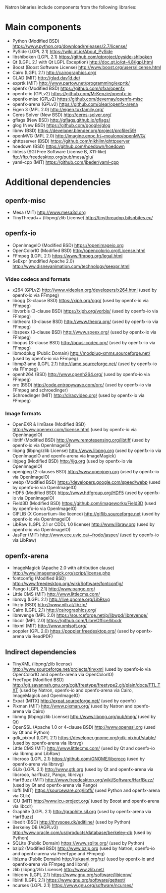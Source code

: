 Natron binaries include components from the following libraries:

# Main components

* Python (Modified BSD) https://www.python.org/download/releases/2.7/license/
* PySide (LGPL 2.1) https://wiki.qt.io/About_PySide
* libshiboken (LGPL 2.1) https://github.com/qtproject/pyside-shiboken
* Qt (LGPL 2.1 with Qt LGPL Exception) http://doc.qt.io/qt-4.8/lgpl.html
* Boost (Boost Software License) http://www.boost.org/users/license.html
* Cairo (LGPL 2.1) http://cairographics.org/
* GLAD (MIT) http://glad.dav1d.de/
* exprtk (MIT) http://www.partow.net/programming/exprtk/
* openfx (Modified BSD) https://github.com/ofxa/openfx
* openfx-io (GPLv2) https://github.com/MrKepzie/openfx-io
* openfx-misc (GPLv2) https://github.com/devernay/openfx-misc
* openfx-arena (GPLv2) https://github.com/olear/openfx-arena
* Eigen 3 (MPL 2.0) http://eigen.tuxfamily.org/
* Ceres Solver (New BSD) http://ceres-solver.org/
* gflags (New BSD) http://gflags.github.io/gflags/
* glog (New BSD) https://github.com/google/glog
* libmv (BSD) https://developer.blender.org/project/profile/59/
* openMVG (MPL 2.0) http://imagine.enpc.fr/~moulonp/openMVG/
* qhttpserver (BSD) https://github.com/nikhilm/qhttpserver
* hoedown (BSD) https://github.com/hoedown/hoedown
* libtess (SGI Free Software License B, X11-like) ftp://ftp.freedesktop.org/pub/mesa/glu/
* yaml-cpp (MIT) https://github.com/jbeder/yaml-cpp

# Additional dependencies

## openfx-misc

* Mesa (MIT) http://www.mesa3d.org
* TinyThread++ (libpng/zlib License) http://tinythreadpp.bitsnbites.eu/

## openfx-io

* OpenImageIO (Modified BSD) https://openimageio.org
* OpenColorIO (Modified BSD) http://opencolorio.org/License.html
* FFmpeg (LGPL 2.1) https://www.ffmpeg.org/legal.html
* SeExpr (modified Apache 2.0) http://www.disneyanimation.com/technology/seexpr.html

### Video codecs and formats

* x264 (GPLv2) http://www.videolan.org/developers/x264.html (used by openfx-io via FFmpeg) 
* libogg (3-clause BSD) https://xiph.org/ogg/ (used by openfx-io via FFmpeg)
* libvorbis (3-clause BSD) https://xiph.org/vorbis/ (used by openfx-io via FFmpeg)
* libtheora (3-clause BSD) http://www.theora.org/ (used by openfx-io via FFmpeg)
* libspeex (3-clause BSD) http://www.speex.org/ (used by openfx-io via FFmpeg)
* libopus (3-clause BSD) http://opus-codec.org/ (used by openfx-io via FFmpeg)
* libmodplug (Public Domain) http://modplug-xmms.sourceforge.net/ (used by openfx-io via FFmpeg) 
* libmp3lame (LGPL 2.1) http://lame.sourceforge.net/ (used by openfx-io via FFmpeg) 
* openh264 (BSD) http://www.openh264.org/ (used by openfx-io via FFmpeg)
* orc (BSD) http://code.entropywave.com/orc/ (used by openfx-io via FFmpeg and schroedinger) 
* Schroedinger (MIT) http://diracvideo.org/ (used by openfx-io via FFmpeg) 

### Image formats

* OpenEXR & IlmBase (Modified BSD)  http://www.openexr.com/license.html (used by openfx-io via OpenImageIO) 
* libtiff (Modified BSD) http://www.remotesensing.org/libtiff (used by openfx-io via OpenImageIO) 
* libpng (libpng/zlib License) http://www.libpng.org (used by openfx-io via OpenImageIO and openfx-arena via ImageMagick)
* libjpeg (Modified BSD) http://ijg.org (used by openfx-io via OpenImageIO) 
* openjpeg (2-clauses BSD) http://www.openjpeg.org (used by openfx-io via OpenImageIO) 
* webp (Modified BSD) https://developers.google.com/speed/webp (used by openfx-io via OpenImageIO) 
* HDF5 (Modified BSD) https://www.hdfgroup.org/HDF5 (used by openfx-io via OpenImageIO) 
* Field3D (Modified BSD) https://github.com/imageworks/Field3D (used by openfx-io via OpenImageIO) 
* GIFLIB (X Consortium-like licence) http://giflib.sourceforge.net (used by openfx-io via OpenImageIO) 
* LibRaw (LGPL 2.1 or CDDL 1.0 license) http://www.libraw.org (used by openfx-io via OpenImageIO) 
* JasPer (MIT) http://www.ece.uvic.ca/~frodo/jasper/ (used by openfx-io via LibRaw) 

## openfx-arena

* ImageMagick (Apache 2.0 with attribution clause) http://www.imagemagick.org/script/license.php
* fontconfig (Modified BSD) http://www.freedesktop.org/wiki/Software/fontconfig/
* Pango (LGPL 2.1) http://www.pango.org/
* Little CMS (MIT) http://www.littlecms.com/
* librsvg (LGPL 2.1) http://live.gnome.org/LibRsvg
* libzip (BSD) http://www.nih.at/libzip/
* Cairo (LGPL 2.1) http://cairographics.org/
* librevenge (MPL 2.0) https://sourceforge.net/p/libwpd/librevenge/
* libcdr (MPL 2.0) https://github.com/LibreOffice/libcdr
* libxml (MIT) http://www.xmlsoft.org/
* poppler (GPL 2.0) https://poppler.freedesktop.org/ (used by openfx-arena via ReadPDF) 

## Indirect dependencies

* TinyXML (libpng/zlib license) http://www.sourceforge.net/projects/tinyxml (used by openfx-io via OpenColorIO and openfx-arena via OpenColorIO)
* FreeType (Modified BSD) http://git.savannah.gnu.org/cgit/freetype/freetype2.git/plain/docs/FTL.TXT (used by Natron, openfx-io and openfx-arena via Cairo, ImageMagick and OpenImageIO) 
* Expat (MITX) http://expat.sourceforge.net/ (used by openfx) 
* Pixman (MIT) http://www.pixman.org/ (used by Natron and openfx-arena via Cairo)
* libmng (libpng/zlib License) http://www.libpng.org/pub/mng/ (used by Qt)
* OpenSSL (Apache 1.0 or 4-clause BSD) http://www.openssl.org (used by Qt and Python)
* gdk_pixbuf (LGPL 2.1) https://developer.gnome.org/gdk-pixbuf/stable/ (used by openfx-arena via librsvg)
* Little CMS (MIT) http://www.littlecms.com/ (used by Qt and openfx-io via libmng and LibRaw)
* libcroco (LGPL 2.1) https://github.com/GNOME/libcroco (used by openfx-arena via librsvg)
* GLib (LGPL 2.1) http://www.gtk.org (used by Qt and openfx-arena via libcroco, harfbuzz, Pango, librsvg)
* HarfBuzz (MIT) http://www.freedesktop.org/wiki/Software/HarfBuzz/ (used by Qt and openfx-arena via Pango)
* libffi (MIT) https://sourceware.org/libffi/ (used Python and openfx-arena via GLib)
* ICU (MIT) http://www.icu-project.org/ (used by Boost and openfx-arena via libcdr)
* Graphite (LGPL 2.1) http://graphite.sil.org (used by openfx-arena via HarfBuzz)
* libedit (BSD) http://thrysoee.dk/editline/ (used by Python) 
* Berkeley DB (AGPLv3) http://www.oracle.com/us/products/database/berkeley-db (used by Python) 
* SQLite (Public Domain) https://www.sqlite.org/ (used by Python)
* bzip2 (Modified BSD) http://www.bzip.org (used by Natron, openfx-io and openfx-arena via FreeType and FFmpeg) 
* liblzma (Public Domain) http://tukaani.org/xz/ (used by openfx-io and openfx-arena via FFmpeg and libxml) 
* zlib (libpng/zlib License) http://www.zlib.net/
* libiconv (LGPL 2.1) https://www.gnu.org/software/libiconv/
* libintl (LGPL 2.1) https://www.gnu.org/software/gettext/
* ncurses (LGPL 2.1) https://www.gnu.org/software/ncurses/

